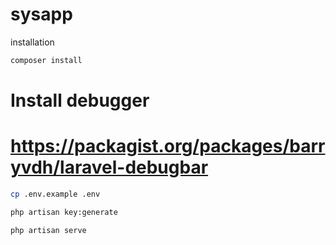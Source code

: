 # sysapp

installation
```sh
composer install
```

# Install debugger
# https://packagist.org/packages/barryvdh/laravel-debugbar

```sh
cp .env.example .env 

php artisan key:generate

php artisan serve
```
